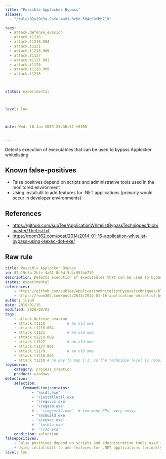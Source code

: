 ```yaml
---
title: "Possible Applocker Bypass"
aliases:
  - "/rule/82a19e3a-2bfe-4a91-8c0d-5d4c98fbb719"

tags:
  - attack.defense_evasion
  - attack.t1118
  - attack.t1218.004
  - attack.t1121
  - attack.t1218.009
  - attack.t1127
  - attack.t1127.001
  - attack.t1170
  - attack.t1218.005
  - attack.t1218



status: experimental



level: low



date: Wed, 16 Jan 2019 23:36:31 +0100


---
```


Detects execution of executables that can be used to bypass Applocker whitelisting

<!--more-->


## Known false-positives

* False positives depend on scripts and administrative tools used in the monitored environment
* Using installutil to add features for .NET applications (primarly would occur in developer environments)



## References

* https://github.com/subTee/ApplicationWhitelistBypassTechniques/blob/master/TheList.txt
* https://room362.com/post/2014/2014-01-16-application-whitelist-bypass-using-ieexec-dot-exe/


## Raw rule
```yaml
title: Possible Applocker Bypass
id: 82a19e3a-2bfe-4a91-8c0d-5d4c98fbb719
description: Detects execution of executables that can be used to bypass Applocker whitelisting
status: experimental
references:
    - https://github.com/subTee/ApplicationWhitelistBypassTechniques/blob/master/TheList.txt
    - https://room362.com/post/2014/2014-01-16-application-whitelist-bypass-using-ieexec-dot-exe/
author: juju4
date: 2019/01/16
modified: 2020/09/01
tags:
    - attack.defense_evasion
    - attack.t1118          # an old one
    - attack.t1218.004
    - attack.t1121          # an old one
    - attack.t1218.009
    - attack.t1127          # an old one
    - attack.t1127.001
    - attack.t1170          # an old one
    - attack.t1218.005
    - attack.t1218 # no way to map 1:1, so the technique level is required
logsource:
    category: process_creation
    product: windows
detection:
    selection:
        CommandLine|contains:
            - '\msdt.exe'
            - '\installutil.exe'
            - '\regsvcs.exe'
            - '\regasm.exe'
            # - '\regsvr32.exe'  # too many FPs, very noisy
            - '\msbuild.exe'
            - '\ieexec.exe'
            #- '\mshta.exe'
            #- '\csc.exe'
    condition: selection
falsepositives:
    - False positives depend on scripts and administrative tools used in the monitored environment
    - Using installutil to add features for .NET applications (primarly would occur in developer environments)
level: low

```
